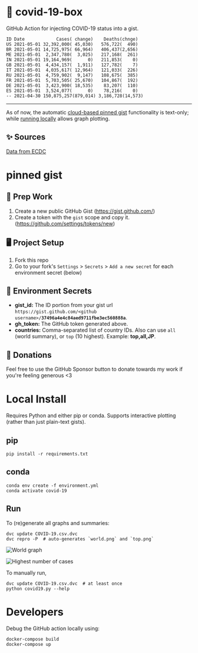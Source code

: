 # 🏥 covid-19-box

GitHub Action for injecting COVID-19 status into a gist.

```
ID Date            Cases( change)    Deaths(chnge)
US 2021-05-01 32,392,000( 45,030)   576,722(  490)
BR 2021-05-01 14,725,975( 66,964)   406,437(2,656)
ME 2021-05-01  2,347,780(  3,025)   217,168(  261)
IN 2021-05-01 19,164,969(      0)   211,853(    0)
GB 2021-05-01  4,434,157(  1,911)   127,782(    7)
IT 2021-05-01  4,035,617( 12,964)   121,033(  226)
RU 2021-05-01  4,759,902(  9,147)   108,675(  385)
FR 2021-05-01  5,703,505( 25,670)   104,867(  192)
DE 2021-05-01  3,423,900( 18,535)    83,207(  110)
ES 2021-05-01  3,524,077(      0)    78,216(    0)
-- 2021-04-30 150,875,257(879,014) 3,186,728(14,573)
```

---

As of now, the automatic [cloud-based pinned gist](#pinned-gist) functionality is text-only;
while [running locally](#local-install) allows graph plotting.

## ✨ Sources

[Data from ECDC](https://www.ecdc.europa.eu/en/publications-data/download-todays-data-geographic-distribution-covid-19-cases-worldwide)

# pinned gist

## 🎒 Prep Work
1. Create a new public GitHub Gist (https://gist.github.com/)
1. Create a token with the `gist` scope and copy it. (https://github.com/settings/tokens/new)

## 🖥 Project Setup
1. Fork this repo
1. Go to your fork's `Settings` > `Secrets` > `Add a new secret` for each environment secret (below)

## 🤫 Environment Secrets
- **gist_id:** The ID portion from your gist url `https://gist.github.com/<github username>/`**`37496a4e4c84aed9711fbe3ec560888a`**.
- **gh_token:** The GitHub token generated above.
- **countries:** Comma-separated list of country IDs. Also can use `all` (world summary), or `top` (10 highest). Example: **top,all,JP**.

## 💸 Donations

Feel free to use the GitHub Sponsor button to donate towards my work if you're feeling generous <3

# Local Install

Requires Python and either pip or conda. Supports interactive plotting (rather than just plain-text gists).

## pip

```
pip install -r requirements.txt
```

## conda

```
conda env create -f environment.yml
conda activate covid-19
```

## Run

To (re)generate all graphs and summaries:

```
dvc update COVID-19.csv.dvc
dvc repro -P  # auto-generates `world.png` and `top.png`
```

![World graph](world.png)

![Highest number of cases](top.png)

To manually run,

```
dvc update COVID-19.csv.dvc  # at least once
python covid19.py --help
```

# Developers

Debug the GitHub action locally using:

```
docker-compose build
docker-compose up
```
